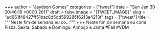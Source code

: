 
+++
author = "Jaydson Gomes"
categories = ["tweet"]
date = "Sun Jan 30 20:46:19 +0000 2011"
draft = false
image = "{TWEET_IMAGE}"
slug = "ed661f48427ff51bac8d5dd599285f62f3a4213f"
tags = ["tweet"]
title = """Neste fim de semana eu co..."""
+++
Neste fim de semana eu comi Pizza. Sexta, Sabado e Domingo. Almoço e Janta #Fail #VDM
